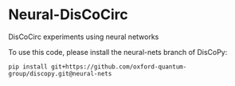 # Neural-DisCoCirc

DisCoCirc experiments using neural networks

To use this code, please install the neural-nets branch of DisCoPy:

```
pip install git+https://github.com/oxford-quantum-group/discopy.git@neural-nets
```
